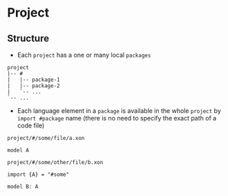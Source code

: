 # Project

## Structure

- Each `project` has a one or many local `packages`

```
project
|-- #
|   |-- package-1
|   |-- package-2
|   `-- ...
`-- ...
```

- Each language element in a `package` is available in the whole `project` by `import #package` name (there is no need to specify the exact path of a code file)

`project/#/some/file/a.xon`

```
model A
```

`project/#/some/other/file/b.xon`

```
import {A} = "#some"

model B: A
```
